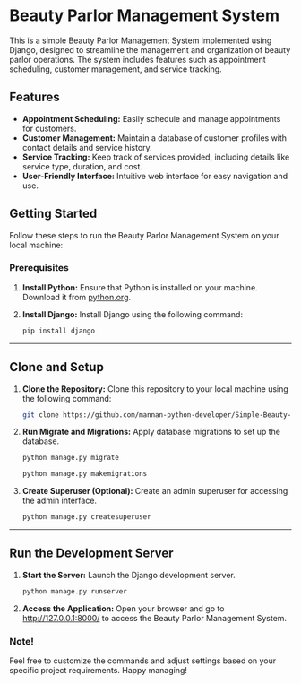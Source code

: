 # Beauty Parlor Management System

This is a simple Beauty Parlor Management System implemented using Django, designed to streamline the management and organization of beauty parlor operations. The system includes features such as appointment scheduling, customer management, and service tracking.

## Features

- **Appointment Scheduling:** Easily schedule and manage appointments for customers.
- **Customer Management:** Maintain a database of customer profiles with contact details and service history.
- **Service Tracking:** Keep track of services provided, including details like service type, duration, and cost.
- **User-Friendly Interface:** Intuitive web interface for easy navigation and use.

## Getting Started

Follow these steps to run the Beauty Parlor Management System on your local machine:

### Prerequisites

1. **Install Python:** Ensure that Python is installed on your machine. Download it from [python.org](https://www.python.org/downloads/).

2. **Install Django:** Install Django using the following command:
   ```bash
   pip install django
---

## Clone and Setup

1. **Clone the Repository:**
   Clone this repository to your local machine using the following command:
   ```bash
   git clone https://github.com/mannan-python-developer/Simple-Beauty-Parlor-Management-System.git

2. **Run Migrate and Migrations:**
  Apply database migrations to set up the database.
    ```bash
    python manage.py migrate
    ```
    ```bash
    python manage.py makemigrations
    ```

3. **Create Superuser (Optional):**
    Create an admin superuser for accessing the admin interface.
   ```bash
   python manage.py createsuperuser
   ```
---

## Run the Development Server

1. **Start the Server:**
   Launch the Django development server.
   ```bash
   python manage.py runserver
    ```
   
2. **Access the Application:**
  Open your browser and go to http://127.0.0.1:8000/ to access the Beauty Parlor Management System.

### Note!

Feel free to customize the commands and adjust settings based on your specific project requirements. Happy managing!


